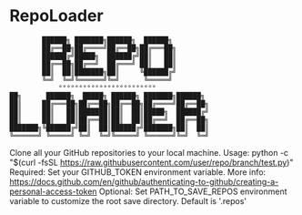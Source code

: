 # RepoLoader
```
        ██████╗ ███████╗██████╗  ██████╗                 
        ██╔══██╗██╔════╝██╔══██╗██╔═══██╗                
        ██████╔╝█████╗  ██████╔╝██║   ██║                
        ██╔══██╗██╔══╝  ██╔═══╝ ██║   ██║                
        ██║  ██║███████╗██║     ╚██████╔╝                
        ╚═╝  ╚═╝╚══════╝╚═╝      ╚═════╝                 
            °°°°°°°°°°°°°°°°°°°°°°°°
██╗      ██████╗  █████╗ ██████╗ ███████╗██████╗ 
██║     ██╔═══██╗██╔══██╗██╔══██╗██╔════╝██╔══██╗
██║     ██║   ██║███████║██║  ██║█████╗  ██████╔╝
██║     ██║   ██║██╔══██║██║  ██║██╔══╝  ██╔══██╗
███████╗╚██████╔╝██║  ██║██████╔╝███████╗██║  ██║
╚══════╝ ╚═════╝ ╚═╝  ╚═╝╚═════╝ ╚══════╝╚═╝  ╚═╝
```

Clone all your GitHub repositories to your local machine.
Usage:
    python -c "$(curl -fsSL https://raw.githubusercontent.com/user/repo/branch/test.py)"
Required:
    Set your GITHUB_TOKEN environment variable. 
    More info: https://docs.github.com/en/github/authenticating-to-github/creating-a-personal-access-token
Optional:
    Set PATH_TO_SAVE_REPOS environment variable to customize the root save directory. Default is '.repos'
